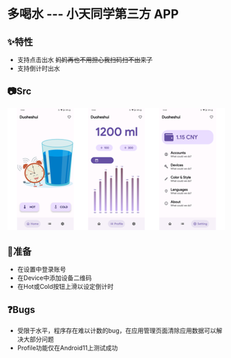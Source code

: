 # 多喝水  --- 小天同学第三方 APP

## ✨特性

* 支持点击出水  ~~妈妈再也不用担心我扫码扫不出来了~~
* 支持倒计时出水

## 📷Src

![src](./src.png)

## 🧤准备

* 在设置中登录账号
* 在Device中添加设备二维码
* 在Hot或Cold按钮上滑以设定倒计时

## ❓Bugs
* 受限于水平，程序存在难以计数的bug，在应用管理页面清除应用数据可以解决大部分问题
* Profile功能仅在Android11上测试成功
